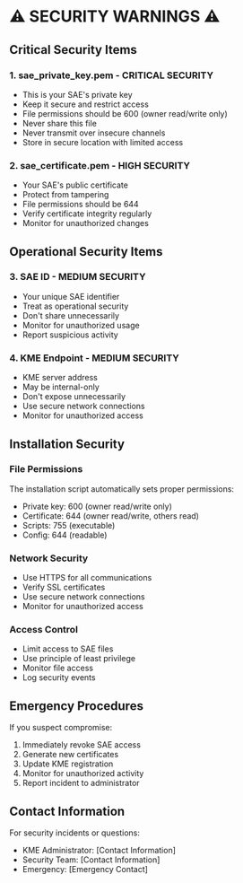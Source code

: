 # ⚠️ SECURITY WARNINGS ⚠️

## Critical Security Items

### 1. sae_private_key.pem - CRITICAL SECURITY
- This is your SAE's private key
- Keep it secure and restrict access
- File permissions should be 600 (owner read/write only)
- Never share this file
- Never transmit over insecure channels
- Store in secure location with limited access

### 2. sae_certificate.pem - HIGH SECURITY
- Your SAE's public certificate
- Protect from tampering
- File permissions should be 644
- Verify certificate integrity regularly
- Monitor for unauthorized changes

## Operational Security Items

### 3. SAE ID - MEDIUM SECURITY
- Your unique SAE identifier
- Treat as operational security
- Don't share unnecessarily
- Monitor for unauthorized usage
- Report suspicious activity

### 4. KME Endpoint - MEDIUM SECURITY
- KME server address
- May be internal-only
- Don't expose unnecessarily
- Use secure network connections
- Monitor for unauthorized access

## Installation Security

### File Permissions
The installation script automatically sets proper permissions:
- Private key: 600 (owner read/write only)
- Certificate: 644 (owner read/write, others read)
- Scripts: 755 (executable)
- Config: 644 (readable)

### Network Security
- Use HTTPS for all communications
- Verify SSL certificates
- Use secure network connections
- Monitor for unauthorized access

### Access Control
- Limit access to SAE files
- Use principle of least privilege
- Monitor file access
- Log security events

## Emergency Procedures
If you suspect compromise:
1. Immediately revoke SAE access
2. Generate new certificates
3. Update KME registration
4. Monitor for unauthorized activity
5. Report incident to administrator

## Contact Information
For security incidents or questions:
- KME Administrator: [Contact Information]
- Security Team: [Contact Information]
- Emergency: [Emergency Contact]
